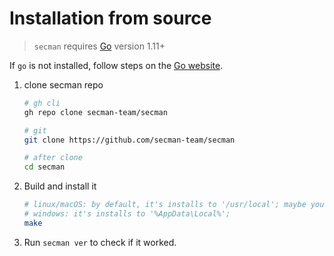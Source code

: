 # Installation from source

> `secman` requires [Go](https://golang.org) version 1.11+

If `go` is not installed, follow steps on the [Go website](https://golang.org/doc/install).

1. clone secman repo

    ```sh
    # gh cli
    gh repo clone secman-team/secman

    # git
    git clone https://github.com/secman-team/secman

    # after clone
    cd secman
    ```

2. Build and install it

    ```sh
    # linux/macOS: by default, it's installs to '/usr/local'; maybe you'll need sudo
    # windows: it's installs to '%AppData\Local%';
    make
    ```

3. Run `secman ver` to check if it worked.

